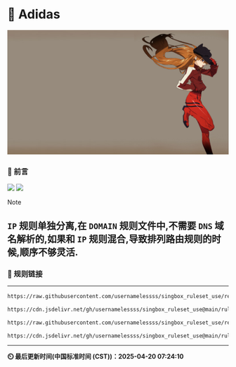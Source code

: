 
# 🧸 Adidas
![](https://raw.githubusercontent.com/usernamelessss/picture-bed/main/images/202504042256831.jpg)
### 📣 前言
![](https://shields.io/badge/-移除重复规则-ff69b4) ![](https://shields.io/badge/-IP&nbsp;规则单独存放不与&nbsp;DOMAIN&nbsp;等混合-green)
> [!NOTE]
**`IP` 规则单独分离,在 `DOMAIN` 规则文件中,不需要 `DNS` 域名解析的,如果和 `IP` 规则混合,导致排列路由规则的时候,顺序不够灵活.**
---

###  🔗 规则链接
---

```url
https://raw.githubusercontent.com/usernamelessss/singbox_ruleset_use/refs/heads/main/rule/Adidas/Adidas_No_IP.json
```

```url
https://cdn.jsdelivr.net/gh/usernamelessss/singbox_ruleset_use@main/rule/Adidas/Adidas_No_IP.json
```

```url
https://raw.githubusercontent.com/usernamelessss/singbox_ruleset_use/refs/heads/main/rule/Adidas/Adidas_No_IP.srs
```

```url
https://cdn.jsdelivr.net/gh/usernamelessss/singbox_ruleset_use@main/rule/Adidas/Adidas_No_IP.srs
```

---
**⏲️ 最后更新时间(中国标准时间 (CST))：2025-04-20 07:24:10**